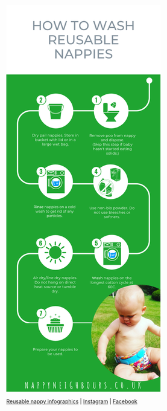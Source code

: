 ![how to wash reusable nappies](washing-nappies.png)

[Reusable nappy infographics](/) | [Instagram](https://www.instagram.com/nappy_neighbours) | [Facebook](https://www.facebook.com/nappyneighbours/)